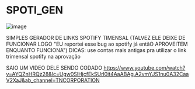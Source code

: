 # SPOTI_GEN

![image](https://cdn.discordapp.com/attachments/1185311226767626330/1235484816762474507/image.png?ex=66387ee6&is=66372d66&hm=a44fbeaa61f9ba8917ddf68bb4d2edc31c97378c236a4f5ce967c1e10904140d&)

SIMPLES GERADOR DE LINKS SPOTIFY TIMENSAL (TALVEZ ELE DEIXE DE FUNCIONAR LOGO "EU reportei esse bug ao spotify já entãO APROVEITEM ENQUANTO FUNCIONA")
DICAS: use contas mais antigas pra utilizar o link trimensal spotify na aprovação

SAIO UM VIDEO DELE SENDO CODADO
https://www.youtube.com/watch?v=AYQZnHRQz28&lc=Ugw0SlHjcfEkSUrl0it4AaABAg.A2vmYJS1nu0A32CaaV2XaJ&ab_channel=TNCORPORATION
